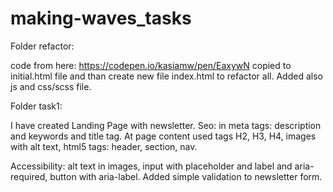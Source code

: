# making-waves_tasks

Folder refactor:

code from here: https://codepen.io/kasiamw/pen/EaxywN 
copied to initial.html file and than create new file index.html to refactor all. Added also js and css/scss file.

Folder task1:

I have created Landing Page with newsletter.
Seo: in <head> meta tags: description and keywords and title tag.
At page content used tags H2, H3, H4, images with alt text, html5 tags: header, section, nav.
    
Accessibility:
alt text in images, input with placeholder and label and aria-required, button with aria-label.
Added simple validation to newsletter form.
